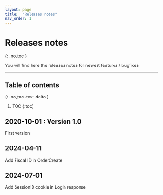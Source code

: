 ```yaml
---
layout: page
title:  "Releases notes"
nav_order: 1
---
```

# Releases notes

{: .no_toc }

You will find here the releases notes for newest features / bugfixes

---

## Table of contents

{: .no_toc .text-delta }

1. TOC
   {:toc}

## 2020-10-01 : Version 1.0

First version

## 2024-04-11

Add Fiscal ID in OrderCreate

## 2024-07-01

Add SessionID cookie in Login response
